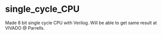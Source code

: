 # single_cycle_CPU
Made 8 bit single cycle CPU with Verilog. 
Will be able to get same result at VIVADO @ Parrells.
